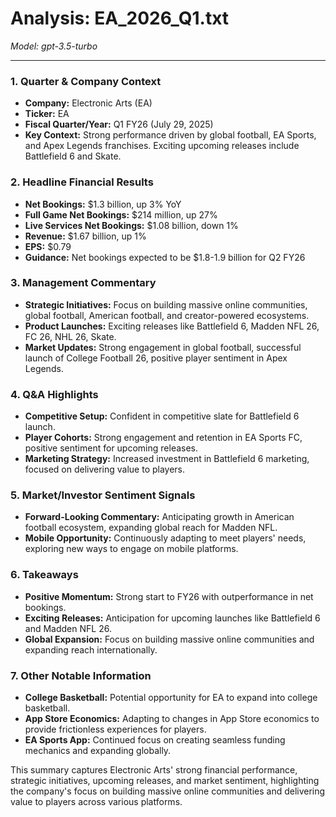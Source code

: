 # Analysis: EA_2026_Q1.txt

*Model: gpt-3.5-turbo*

---

### 1. Quarter & Company Context
- **Company:** Electronic Arts (EA)
- **Ticker:** EA
- **Fiscal Quarter/Year:** Q1 FY26 (July 29, 2025)
- **Key Context:** Strong performance driven by global football, EA Sports, and Apex Legends franchises. Exciting upcoming releases include Battlefield 6 and Skate.

### 2. Headline Financial Results
- **Net Bookings:** $1.3 billion, up 3% YoY
- **Full Game Net Bookings:** $214 million, up 27%
- **Live Services Net Bookings:** $1.08 billion, down 1%
- **Revenue:** $1.67 billion, up 1%
- **EPS:** $0.79
- **Guidance:** Net bookings expected to be $1.8-1.9 billion for Q2 FY26

### 3. Management Commentary
- **Strategic Initiatives:** Focus on building massive online communities, global football, American football, and creator-powered ecosystems.
- **Product Launches:** Exciting releases like Battlefield 6, Madden NFL 26, FC 26, NHL 26, Skate.
- **Market Updates:** Strong engagement in global football, successful launch of College Football 26, positive player sentiment in Apex Legends.

### 4. Q&A Highlights
- **Competitive Setup:** Confident in competitive slate for Battlefield 6 launch.
- **Player Cohorts:** Strong engagement and retention in EA Sports FC, positive sentiment for upcoming releases.
- **Marketing Strategy:** Increased investment in Battlefield 6 marketing, focused on delivering value to players.

### 5. Market/Investor Sentiment Signals
- **Forward-Looking Commentary:** Anticipating growth in American football ecosystem, expanding global reach for Madden NFL.
- **Mobile Opportunity:** Continuously adapting to meet players' needs, exploring new ways to engage on mobile platforms.

### 6. Takeaways
- **Positive Momentum:** Strong start to FY26 with outperformance in net bookings.
- **Exciting Releases:** Anticipation for upcoming launches like Battlefield 6 and Madden NFL 26.
- **Global Expansion:** Focus on building massive online communities and expanding reach internationally.

### 7. Other Notable Information
- **College Basketball:** Potential opportunity for EA to expand into college basketball.
- **App Store Economics:** Adapting to changes in App Store economics to provide frictionless experiences for players.
- **EA Sports App:** Continued focus on creating seamless funding mechanics and expanding globally.

This summary captures Electronic Arts' strong financial performance, strategic initiatives, upcoming releases, and market sentiment, highlighting the company's focus on building massive online communities and delivering value to players across various platforms.
